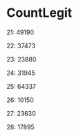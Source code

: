 # CountLegit

21: 49190

22: 37473

23: 23880

24: 31945

25: 64337

26: 10150

27: 23630

28: 17895
